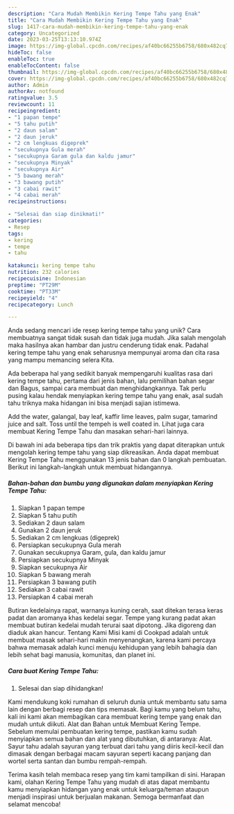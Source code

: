 ```yaml
---
description: "Cara Mudah Membikin Kering Tempe Tahu yang Enak"
title: "Cara Mudah Membikin Kering Tempe Tahu yang Enak"
slug: 1417-cara-mudah-membikin-kering-tempe-tahu-yang-enak
category: Uncategorized
date: 2023-03-25T13:13:10.974Z
image: https://img-global.cpcdn.com/recipes/af40bc66255b6758/680x482cq70/kering-tempe-tahu-foto-resep-utama.jpg
hideToc: false
enableToc: true
enableTocContent: false
thumbnail: https://img-global.cpcdn.com/recipes/af40bc66255b6758/680x482cq70/kering-tempe-tahu-foto-resep-utama.jpg
cover: https://img-global.cpcdn.com/recipes/af40bc66255b6758/680x482cq70/kering-tempe-tahu-foto-resep-utama.jpg
author: Admin
authorAv: notfound
ratingvalue: 3.5
reviewcount: 11
recipeingredient:
- "1 papan tempe"
- "5 tahu putih"
- "2 daun salam"
- "2 daun jeruk"
- "2 cm lengkuas digeprek"
- "secukupnya Gula merah"
- "secukupnya Garam gula dan kaldu jamur"
- "secukupnya Minyak"
- "secukupnya Air"
- "5 bawang merah"
- "3 bawang putih"
- "3 cabai rawit"
- "4 cabai merah"
recipeinstructions:

- "Selesai dan siap dinikmati!"
categories:
- Resep
tags:
- kering
- tempe
- tahu

katakunci: kering tempe tahu 
nutrition: 232 calories
recipecuisine: Indonesian
preptime: "PT29M"
cooktime: "PT33M"
recipeyield: "4"
recipecategory: Lunch

---
```





Anda sedang mencari ide resep kering tempe tahu yang unik? Cara membuatnya sangat tidak susah dan tidak juga mudah. Jika salah mengolah maka hasilnya akan hambar dan justru cenderung tidak enak. Padahal kering tempe tahu yang enak seharusnya mempunyai aroma dan cita rasa yang mampu memancing selera Kita.





Ada beberapa hal yang sedikit banyak mempengaruhi kualitas rasa dari kering tempe tahu, pertama dari jenis bahan, lalu pemilihan bahan segar dan Bagus, sampai cara membuat dan menghidangkannya. Tak perlu pusing kalau hendak menyiapkan kering tempe tahu yang enak,      asal sudah tahu triknya maka hidangan ini bisa menjadi sajian istimewa.














Add the water, galangal, bay leaf, kaffir lime leaves, palm sugar, tamarind juice and salt. Toss until the tempeh is well coated in. Lihat juga cara membuat Kering Tempe Tahu dan masakan sehari-hari lainnya.






Di bawah ini ada beberapa tips dan trik praktis yang dapat diterapkan untuk mengolah kering tempe tahu yang siap dikreasikan. Anda dapat membuat Kering Tempe Tahu menggunakan 13 jenis bahan dan 0 langkah pembuatan. Berikut ini langkah-langkah untuk membuat hidangannya.

<!--inarticleads1-->

##### Bahan-bahan dan bumbu yang digunakan dalam menyiapkan Kering Tempe Tahu:

1. Siapkan 1 papan tempe
1. Siapkan 5 tahu putih
1. Sediakan 2 daun salam
1. Gunakan 2 daun jeruk
1. Sediakan 2 cm lengkuas (digeprek)
1. Persiapkan secukupnya Gula merah
1. Gunakan secukupnya Garam, gula, dan kaldu jamur
1. Persiapkan secukupnya Minyak
1. Siapkan secukupnya Air
1. Siapkan 5 bawang merah
1. Persiapkan 3 bawang putih
1. Sediakan 3 cabai rawit
1. Persiapkan 4 cabai merah


Butiran kedelainya rapat, warnanya kuning cerah, saat ditekan terasa keras padat dan aromanya khas kedelai segar. Tempe yang kurang padat akan membuat butiran kedelai mudah terurai saat dipotong. Jika digoreng dan diaduk akan hancur. Tentang Kami Misi kami di Cookpad adalah untuk membuat masak sehari-hari makin menyenangkan, karena kami percaya bahwa memasak adalah kunci menuju kehidupan yang lebih bahagia dan lebih sehat bagi manusia, komunitas, dan planet ini. 

<!--inarticleads2-->

##### Cara buat Kering Tempe Tahu:


1. Selesai dan siap dihidangkan!

Kami mendukung koki rumahan di seluruh dunia untuk membantu satu sama lain dengan berbagi resep dan tips memasak. Bagi kamu yang belum tahu, kali ini kami akan membagikan cara membuat kering tempe yang enak dan mudah untuk diikuti. Alat dan Bahan untuk Membuat Kering Tempe. Sebelum memulai pembuatan kering tempe, pastikan kamu sudah menyiapkan semua bahan dan alat yang dibutuhkan, di antaranya: Alat. Sayur tahu adalah sayuran yang terbuat dari tahu yang diiris kecil-kecil dan dimasak dengan berbagai macam sayuran seperti kacang panjang dan wortel serta santan dan bumbu rempah-rempah. 

Terima kasih telah membaca resep yang tim kami tampilkan di sini. Harapan kami, olahan Kering Tempe Tahu yang mudah di atas dapat membantu kamu menyiapkan hidangan yang enak untuk keluarga/teman ataupun menjadi inspirasi untuk berjualan makanan. Semoga bermanfaat dan selamat mencoba!
